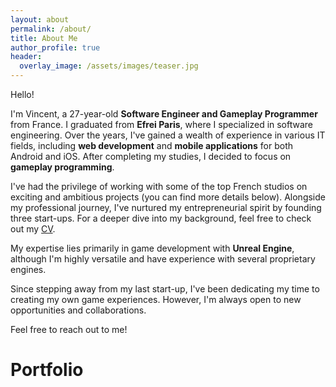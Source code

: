 ```yaml
---
layout: about
permalink: /about/
title: About Me
author_profile: true
header:
  overlay_image: /assets/images/teaser.jpg
---
```


Hello!

I'm Vincent, a 27-year-old **Software Engineer and Gameplay Programmer** from France. I graduated from **Efrei Paris**, where I specialized in software engineering. Over the years, I've gained a wealth of experience in various IT fields, including **web development** and **mobile applications** for both Android and iOS. After completing my studies, I decided to focus on **gameplay programming**.

I've had the privilege of working with some of the top French studios on exciting and ambitious projects (you can find more details below). Alongside my professional journey, I've nurtured my entrepreneurial spirit by founding three start-ups. For a deeper dive into my background, feel free to check out my [CV](https://vincentcoursac.github.io/assets/CV_COURSAC_Vincent.pdf).

My expertise lies primarily in game development with **Unreal Engine**, although I'm highly versatile and have experience with several proprietary engines.

Since stepping away from my last start-up, I've been dedicating my time to creating my own game experiences. However, I'm always open to new opportunities and collaborations.

Feel free to reach out to me!

# Portfolio

